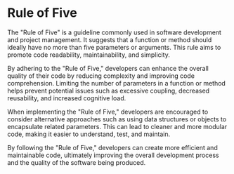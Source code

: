 # Rule of Five

The "Rule of Five" is a guideline commonly used in software development and project management. It suggests that a function or method should ideally have no more than five parameters or arguments. This rule aims to promote code readability, maintainability, and simplicity.

By adhering to the "Rule of Five," developers can enhance the overall quality of their code by reducing complexity and improving code comprehension. Limiting the number of parameters in a function or method helps prevent potential issues such as excessive coupling, decreased reusability, and increased cognitive load.

When implementing the "Rule of Five," developers are encouraged to consider alternative approaches such as using data structures or objects to encapsulate related parameters. This can lead to cleaner and more modular code, making it easier to understand, test, and maintain.

By following the "Rule of Five," developers can create more efficient and maintainable code, ultimately improving the overall development process and the quality of the software being produced.
